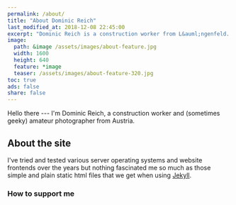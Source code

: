 ```yaml
---
permalink: /about/
title: "About Dominic Reich"
last_modified_at: 2018-12-08 22:45:00
excerpt: "Dominic Reich is a construction worker from L&auml;ngenfeld. He worked as an electrician before. He still loves tech stuff and photography."
image:
  path: &image /assets/images/about-feature.jpg
  width: 1600
  height: 640
  feature: *image
  teaser: /assets/images/about-feature-320.jpg
toc: true
ads: false
share: false
---
```


Hello there --- I'm Dominic Reich, a construction worker and (sometimes geeky) amateur photographer from Austria.

## About the site

I've tried and tested various server operating systems and website frontends over the years but nothing fascinated me so much as those simple and plain static html files that we get when using [Jekyll](https://jekyllrb.com).

### How to support me
